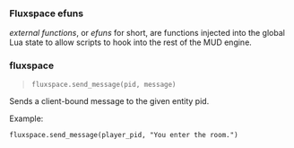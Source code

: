 ### Fluxspace efuns

*external functions*, or *efuns* for short, are functions injected into the global Lua state
to allow scripts to hook into the rest of the MUD engine.

### fluxspace

> `fluxspace.send_message(pid, message)`

Sends a client-bound message to the given entity pid.

Example:

```
fluxspace.send_message(player_pid, "You enter the room.")
```
